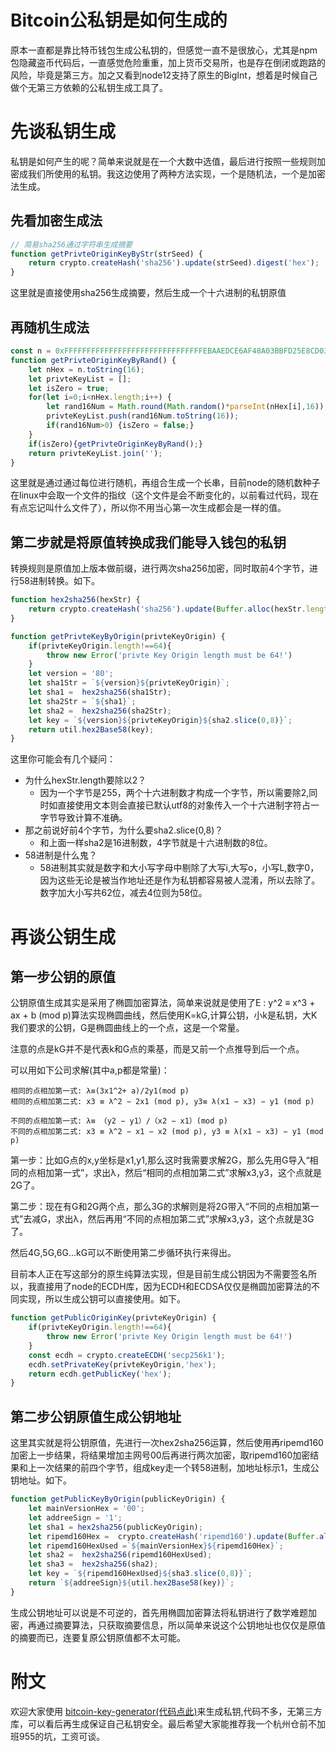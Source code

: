 # Bitcoin公私钥是如何生成的
原本一直都是靠比特币钱包生成公私钥的，但感觉一直不是很放心，尤其是npm包隐藏盗币代码后，一直感觉危险重重，加上货币交易所，也是存在倒闭或跑路的风险，毕竟是第三方。加之又看到node12支持了原生的BigInt，想着是时候自己做个无第三方依赖的公私钥生成工具了。

# 先谈私钥生成
私钥是如何产生的呢？简单来说就是在一个大数中选值，最后进行按照一些规则加密成我们所使用的私钥。我这边使用了两种方法实现，一个是随机法，一个是加密法生成。

## 先看加密生成法
```js
// 简易sha256通过字符串生成摘要
function getPrivteOriginKeyByStr(strSeed) {
    return crypto.createHash('sha256').update(strSeed).digest('hex');
}
```
这里就是直接使用sha256生成摘要，然后生成一个十六进制的私钥原值

## 再随机生成法
```js
const n = 0xFFFFFFFFFFFFFFFFFFFFFFFFFFFFFFFEBAAEDCE6AF48A03BBFD25E8CD0364141n;
function getPrivteOriginKeyByRand() {
    let nHex = n.toString(16);
    let privteKeyList = [];
    let isZero = true;
    for(let i=0;i<nHex.length;i++) {
        let rand16Num = Math.round(Math.random()*parseInt(nHex[i],16));
        privteKeyList.push(rand16Num.toString(16));
        if(rand16Num>0) {isZero = false;}
    }
    if(isZero){getPrivteOriginKeyByRand();}
    return privteKeyList.join('');
}
```
这里就是通过通过每位进行随机，再组合生成一个长串，目前node的随机数种子在linux中会取一个文件的指纹（这个文件是会不断变化的，以前看过代码，现在有点忘记叫什么文件了），所以你不用当心第一次生成都会是一样的值。

## 第二步就是将原值转换成我们能导入钱包的私钥
转换规则是原值加上版本做前缀，进行两次sha256加密，同时取前4个字节，进行58进制转换。如下。
```js
function hex2sha256(hexStr) {
    return crypto.createHash('sha256').update(Buffer.alloc(hexStr.length/2,hexStr, 'hex')).digest('hex');
}

function getPrivteKeyByOrigin(privteKeyOrigin) {
    if(privteKeyOrigin.length!==64){
        throw new Error('privte Key Origin length must be 64!')
    }
    let version = '80';
    let sha1Str = `${version}${privteKeyOrigin}`;
    let sha1 =  hex2sha256(sha1Str);
    let sha2Str = `${sha1}`;
    let sha2 =  hex2sha256(sha2Str);
    let key = `${version}${privteKeyOrigin}${sha2.slice(0,8)}`;
    return util.hex2Base58(key);
}
```
这里你可能会有几个疑问：
* 为什么hexStr.length要除以2？
    * 因为一个字节是255，两个十六进制数才构成一个字节，所以需要除2,同时如直接使用文本则会直接已默认utf8的对象传入一个十六进制字符占一字节导致计算不准确。
* 那之前说好前4个字节，为什么要sha2.slice(0,8)？
    * 和上面一样sha2是16进制数，4字节就是十六进制数的8位。
* 58进制是什么鬼？
    * 58进制其实就是数字和大小写字母中剔除了大写i,大写o，小写L,数字0，因为这些无论是被当作地址还是作为私钥都容易被人混淆，所以去除了。数字加大小写共62位，减去4位则为58位。

# 再谈公钥生成
## 第一步公钥的原值
公钥原值生成其实是采用了椭圆加密算法，简单来说就是使用了E : y^2 ≡ x^3 + ax + b (mod p)算法实现椭圆曲线，然后使用K=kG,计算公钥，小k是私钥，大K我们要求的公钥，G是椭圆曲线上的一个点，这是一个常量。

注意的点是kG并不是代表k和G点的乘基，而是又前一个点推导到后一个点。

可以用如下公司求解(其中a,p都是常量)：
```
相同的点相加第一式: λ≡(3x1^2+ a)/2y1(mod p)
相同的点相加第二式: x3 ≡ λ^2 − 2x1 (mod p), y3≡ λ(x1 − x3) − y1 (mod p)

不同的点相加第一式: λ≡ （y2 − y1）/（x2 − x1）(mod p)
不同的点相加第二式: x3 ≡ λ^2 − x1 − x2 (mod p), y3 ≡ λ(x1 − x3) − y1 (mod p)
```
第一步：比如G点的x,y坐标是x1,y1,那么这时我需要求解2G，那么先用G导入“相同的点相加第一式”，求出λ，然后“相同的点相加第二式”求解x3,y3，这个点就是2G了。

第二步：现在有G和2G两个点，那么3G的求解则是将2G带入“不同的点相加第一式”去减G，求出λ，然后再用“不同的点相加第二式”求解x3,y3，这个点就是3G了。

然后4G,5G,6G...kG可以不断使用第二步循环执行来得出。

目前本人正在写这部分的原生纯算法实现，但是目前生成公钥因为不需要签名所以，我直接用了node的ECDH库，因为ECDH和ECDSA仅仅是椭圆加密算法的不同实现，所以生成公钥可以直接使用。如下。

```js
function getPublicOriginKey(privteKeyOrigin) {
    if(privteKeyOrigin.length!==64){
        throw new Error('privte Key Origin length must be 64!')
    }
    const ecdh = crypto.createECDH('secp256k1');
    ecdh.setPrivateKey(privteKeyOrigin,'hex');
    return ecdh.getPublicKey('hex');
}
```

## 第二步公钥原值生成公钥地址
这里其实就是将公钥原值，先进行一次hex2sha256运算，然后使用再ripemd160加密上一步结果，将结果增加主网号00后再进行两次加密，取ripemd160加密结果和上一次结果的前四个字节，组成key走一个转58进制，加地址标示1，生成公钥地址。如下。
```js
function getPublicKeyByOrigin(publicKeyOrigin) {
    let mainVersionHex = '00';
    let addreeSign = '1';
    let sha1 = hex2sha256(publicKeyOrigin);
    let ripemd160Hex =  crypto.createHash('ripemd160').update(Buffer.alloc(sha1.length/2,sha1, 'hex')).digest('hex');
    let ripemd160HexUsed =`${mainVersionHex}${ripemd160Hex}`;
    let sha2 =  hex2sha256(ripemd160HexUsed);
    let sha3 =  hex2sha256(sha2);
    let key = `${ripemd160HexUsed}${sha3.slice(0,8)}`;
    return `${addreeSign}${util.hex2Base58(key)}`;
}
```
生成公钥地址可以说是不可逆的，首先用椭圆加密算法将私钥进行了数学难题加密，再通过摘要算法，只获取摘要信息，所以简单来说这个公钥地址也仅仅是原值的摘要而已，连要复原公钥原值都不太可能。

# 附文
欢迎大家使用 [bitcoin-key-generator(代码点此)](https://github.com/zy445566/bitcoin-key-generator)来生成私钥,代码不多，无第三方库，可以看后再生成保证自己私钥安全。最后希望大家能推荐我一个杭州仓前不加班955的坑，工资可谈。